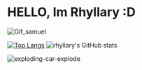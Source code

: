# HELLO, Im Rhyllary :D


![Gif_samuel](https://github.com/user-attachments/assets/928550ac-82cb-43b6-8293-8955311c2cc4)


[![Top Langs](https://github-readme-stats.vercel.app/api/top-langs/?username=rhyllary&layout=donut&theme=highcontrast)](https://github.com/rhyllary/github-readme-stats) ![rhyllary's GitHub stats](https://github-readme-stats.vercel.app/api?username=rhyllary\&show_icons=true\&theme=highcontrast)

![exploding-car-explode](https://github.com/user-attachments/assets/04a76499-bf41-4c72-8f84-3d30dcc2c1e5)
